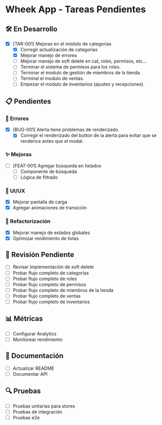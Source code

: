 # Wheek App - Tareas Pendientes

## 🛠️ En Desarrollo
- [x] [TAR-001] Mejoras en el módulo de categorías
  - [x] Corregir actualización de categorías
  - [x] Mejorar manejo de errores
  - [ ] Mejorar manejo de soft delete en cat, roles, permisos, etc...
  - [ ] Terminar el sistema de permisos para los roles.
  - [ ] Terminar el modulo de gestión de miembros de la tienda.
  - [ ] Terminal el modulo de ventas.
  - [ ] Empezar el modulo de inventarios (ajustes y recepciones). 

## 📋 Pendientes
### 🐞 Errores
- [x] [BUG-001] Alerta tiene problemas de renderizado.
  - [x] Corregir el renderizado del button de la alerta para evitar que se renderice antes que el modal.

### ✨ Mejoras
- [ ] [FEAT-001] Agregar búsqueda en listados
  - [ ] Componente de búsqueda
  - [ ] Lógica de filtrado

### 📱 UI/UX
- [x] Mejorar pantalla de carga
- [x] Agregar animaciones de transición

### 🔄 Refactorización
- [x] Mejorar manejo de estados globales
- [x] Optimizar rendimiento de listas

## 🔄 Revisión Pendiente
- [ ] Revisar implementación de soft delete
- [ ] Probar flujo completo de categorías
- [ ] Probar flujo completo de roles
- [ ] Probar flujo completo de permisos
- [ ] Probar flujo completo de miembros de la tienda
- [ ] Probar flujo completo de ventas
- [ ] Probar flujo completo de inventarios

## 📊 Métricas
- [ ] Configurar Analytics
- [ ] Monitorear rendimiento

## 📝 Documentación
- [ ] Actualizar README
- [ ] Documentar API

## 🔍 Pruebas
- [ ] Pruebas unitarias para stores
- [ ] Pruebas de integración
- [ ] Pruebas e2e